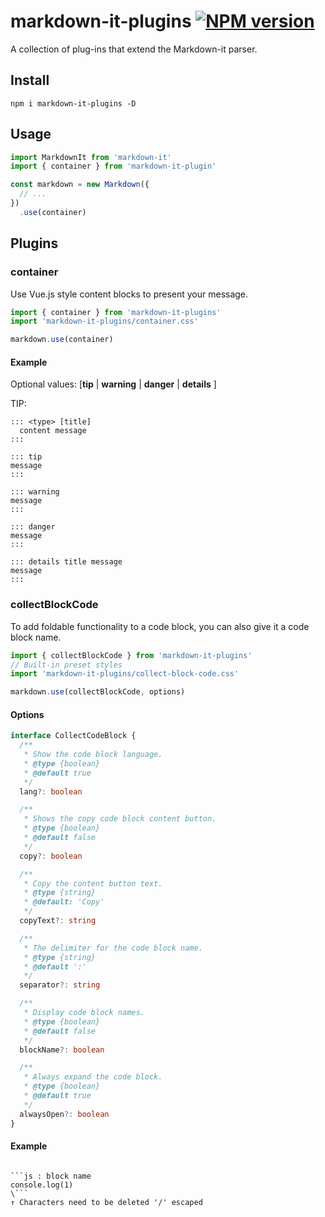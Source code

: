 # markdown-it-plugins [![NPM version](https://img.shields.io/npm/v/markdown-it-plugins?color=a1b858&label=)](https://www.npmjs.com/package/markdown-it-plugins)

A collection of plug-ins that extend the Markdown-it parser.

## Install

```shell
npm i markdown-it-plugins -D
```

## Usage
```js
import MarkdownIt from 'markdown-it'
import { container } from 'markdown-it-plugin'

const markdown = new Markdown({
  // ...
})
  .use(container)
```

## Plugins

### container
Use Vue.js style content blocks to present your message.

```js
import { container } from 'markdown-it-plugins'
import 'markdown-it-plugins/container.css'

markdown.use(container)
```

#### Example
Optional values: [**tip** | **warning** | **danger** | **details** ]

TIP:
```
::: <type> [title]
  content message
:::
```

```
::: tip
message
:::

::: warning
message
:::

::: danger
message
:::

::: details title message
message
:::
```

### collectBlockCode
To add foldable functionality to a code block, you can also give it a code block name.

```js
import { collectBlockCode } from 'markdown-it-plugins'
// Built-in preset styles
import 'markdown-it-plugins/collect-block-code.css'

markdown.use(collectBlockCode, options)
```

#### Options
```ts
interface CollectCodeBlock {
  /**
   * Show the code block language.
   * @type {boolean}
   * @default true
   */
  lang?: boolean

  /**
   * Shows the copy code block content button.
   * @type {boolean}
   * @default false
   */
  copy?: boolean

  /**
   * Copy the content button text.
   * @type {string}
   * @default: 'Copy'
   */
  copyText?: string

  /**
   * The delimiter for the code block name.
   * @type {string}
   * @default ':'
   */
  separator?: string

  /**
   * Display code block names.
   * @type {boolean}
   * @default false
   */
  blockName?: boolean

  /**
   * Always expand the code block.
   * @type {boolean}
   * @default true
   */
  alwaysOpen?: boolean
}
```

#### Example
```text

```js : block name
console.log(1)
\```
↑ Characters need to be deleted '/' escaped

```
